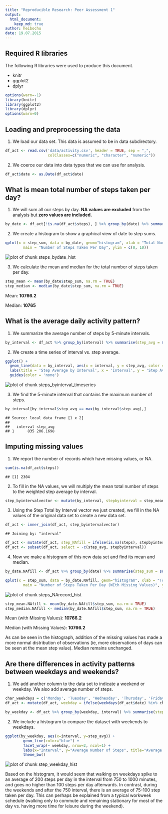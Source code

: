 ```yaml
---
title: "Reproducible Research: Peer Assessment 1"
output: 
  html_document:
    keep_md: true
author: heibochu
date: 19.07.2015
---
```


## Required R libraries

The following R libraries were used to produce this document.

* knitr
* ggplot2
* dplyr


```r
options(warn=-1)
library(knitr)
library(ggplot2)
library(dplyr)
options(warn=0)
```


## Loading and preprocessing the data

1) We load our data set.  This data is assumed to be in data subdirectory.


```r
df_act <- read.csv('data/activity.csv', header = TRUE, sep = ",", 
                   colClasses=c("numeric", "character", "numeric"))
```

2) We coerce our data into data types that we can use for analysis.

```r
df_act$date <- as.Date(df_act$date)
```

## What is mean total number of steps taken per day?

1) We will sum all our steps by day.  **NA values are excluded** from the analysis but **zero values are included.**

```r
by_date <- df_act[!is.na(df_act$steps), ] %>% group_by(date) %>% summarise(step_sum = sum(steps, na.rm = TRUE))
```

2) We create a histogram to show a graphical view of date to step sums.

```r
qplot(x = step_sum, data = by_date, geom="histogram", xlab = "Total Number of Steps", ylab = "Number of Days", binwidth = 500,
        main = "Number of Steps Taken Per Day", ylim = c(0, 10))
```

![plot of chunk steps_bydate_hist](figure/steps_bydate_hist-1.png) 

3) We calculate the mean and median for the total number of steps taken per day.

```r
step_mean <- mean(by_date$step_sum, na.rm = TRUE)
step_median <- median(by_date$step_sum, na.rm = TRUE)
```

Mean: **10766.2**

Median: **10765**


## What is the average daily activity pattern?

1) We summarize the average number of steps by 5-minute intervals.


```r
by_interval <- df_act %>% group_by(interval) %>% summarise(step_avg = mean(steps, na.rm = TRUE))
```

2) We create a time series of interval vs. step average.


```r
ggplot() + 
  geom_line(data = by_interval, aes(x = interval, y = step_avg, color = "red")) +
  labs(title = 'Step Average by Interval', x = 'Interval', y = 'Step Average') +
  guides(color = 'none')
```

![plot of chunk steps_byinterval_timeseries](figure/steps_byinterval_timeseries-1.png) 

3) We find the 5-minute interval that contains the maximum number of steps.


```r
by_interval[by_interval$step_avg == max(by_interval$step_avg),]
```

```
## Source: local data frame [1 x 2]
## 
##   interval step_avg
## 1      835 206.1698
```

## Imputing missing values

1) We report the number of records which have missing values, or NA.


```r
sum(is.na(df_act$steps))
```

```
## [1] 2304
```

2) To fill in the NA values, we will multiply the mean total number of steps to the weighted step average by interval.


```r
step_byintervalvector <- mutate(by_interval, stepbyinterval = step_mean * by_interval$step_avg / sum(by_interval$step_avg))
```

3) Using the Step Total by Interval vector we just created, we fill in the NA values of the original data set to create a new data set.


```r
df_act <- inner_join(df_act, step_byintervalvector)
```

```
## Joining by: "interval"
```

```r
df_act <- mutate(df_act, step_NAfill = ifelse(is.na(steps), stepbyinterval, steps))
df_act <- subset(df_act, select = -c(step_avg, stepbyinterval))
```

4) Now we make a histogram of this new data set and find its mean and median.


```r
by_date.NAfill <- df_act %>% group_by(date) %>% summarise(step_sum = sum(step_NAfill, na.rm = TRUE))

qplot(x = step_sum, data = by_date.NAfill, geom="histogram", xlab = "Total Number of Steps", ylab = "Number of Days", binwidth = 500,
        main = "Number of Steps Taken Per Day (WIth Missing Values)", ylim = c(0, 10))
```

![plot of chunk steps_NArecord_hist](figure/steps_NArecord_hist-1.png) 


```r
step_mean.NAfill <- mean(by_date.NAfill$step_sum, na.rm = TRUE)
step_median.NAfill <- median(by_date.NAfill$step_sum, na.rm = TRUE)
```

Mean (with Missing Values): **10766.2**

Median (with Missing Values): **10766.2**

As can be seen in the histograph, addition of the missing values has made a more normal distribution of observations (ie, more observations of days can be seen at the mean step value).  Median remains unchanged.

## Are there differences in activity patterns between weekdays and weekends?

1) We add another column to the data set to indicate a weekend or weekday.  We also add average number of steps.


```r
char_weekdays = c('Monday', 'Tuesday', 'Wednesday', 'Thursday', 'Friday')
df_act <- mutate(df_act, weekday = ifelse(weekdays(df_act$date) %in% char_weekdays, 'Weekday', 'Weekend'))

by_weekday <- df_act %>% group_by(weekday, interval) %>% summarise(step_avg = mean(steps, na.rm = TRUE))
```

2) We include a histogram to compare the dataset with weekends to weekdays.


```r
ggplot(by_weekday, aes(x=interval, y=step_avg)) + 
        geom_line(color="blue") + 
        facet_wrap(~ weekday, nrow=2, ncol=1) +
        labs(x="Interval", y="Average Number of Steps", title="Average Number of Steps by Interval") +
        theme_bw()
```

![plot of chunk step_weekday_hist](figure/step_weekday_hist-1.png) 

Based on the histogram, it would seem that walking on weekdays spike to an average of 200 steps per day in the interval from 750 to 1000 minutes, and goes no higher than 100 steps per day afterwards.  In contrast, during the weekends and after the 750 interval, there is an average of 75-100 step taken per day.  This can perhaps be explained from a typical workweek schedule (walking only to commute and remaining stationary for most of the day vs. having more time for leisure during the weekend).


